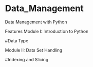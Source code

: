 # Data_Management
Data Management with Python


Features
Module I: Introduction to Python
 
 #Data Type
 
 
Module II: Data Set Handling

  #Indexing and Slicing
